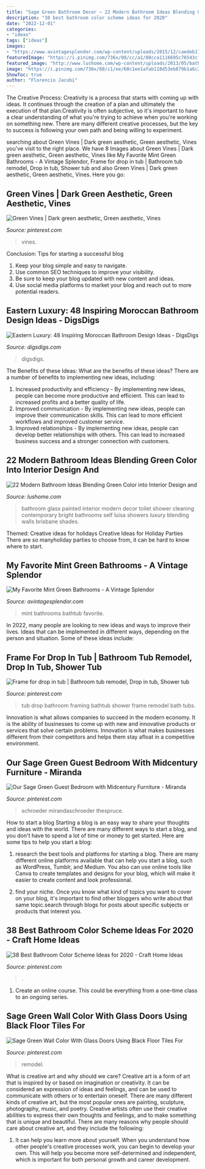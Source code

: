 ```yaml
---
title: "Sage Green Bathroom Decor ~ 22 Modern Bathroom Ideas Blending Green Color Into Interior Design And"
description: "38 best bathroom color scheme ideas for 2020"
date: "2022-12-01"
categories:
- "ideas"
tags: ["ideas"]
images:
- "https://www.avintagesplendor.com/wp-content/uploads/2015/12/caedeb17dfd9e05b654a84be3381f9f2.jpg"
featuredImage: "https://i.pinimg.com/736x/08/cc/a1/08cca1116695c76543cf8a726ecc8f19.jpg"
featured_image: "http://www.lushome.com/wp-content/uploads/2013/05/bathroom-design-decor-ideas-green-color-schemes-15.jpg"
image: "https://i.pinimg.com/736x/60/c1/ee/60c1ee1afab118d53eb879b1a6c2b712.jpg"
ShowToc: true
author: "Florencio Jacobi"
---
```



The Creative Process:
Creativity is a process that starts with coming up with ideas. It continues through the creation of a plan and ultimately the execution of that plan.Creativity is often subjective, so it's important to have a clear understanding of what you're trying to achieve when you're working on something new. There are many different creative processes, but the key to success is following your own path and being willing to experiment.

	

		
searching about Green Vines | Dark green aesthetic, Green aesthetic, Vines you've visit to the right place. We have 8 Images about Green Vines | Dark green aesthetic, Green aesthetic, Vines like My Favorite Mint Green Bathrooms - A Vintage Splendor, Frame for drop in tub | Bathroom tub remodel, Drop in tub, Shower tub and also Green Vines | Dark green aesthetic, Green aesthetic, Vines. Here you go:
		
    
## Green Vines | Dark Green Aesthetic, Green Aesthetic, Vines

<img loading=lazy src="https://i.pinimg.com/736x/88/20/12/882012ee1a179e5695751acbab2699de.jpg" onerror="this.onerror=null;this.src='https://tse1.mm.bing.net/th?id=OIP.NxBqK2kITcZyANw-VgYpkgHaNK&amp;pid=15.1';" alt="Green Vines | Dark green aesthetic, Green aesthetic, Vines">

_Source: pinterest.com_

>vines. 

	

Conclusion: Tips for starting a successful blog
1. Keep your blog simple and easy to navigate.
2. Use common SEO techniques to improve your visibility.
3. Be sure to keep your blog updated with new content and ideas.
4. Use social media platforms to market your blog and reach out to more potential readers.

    
## Eastern Luxury: 48 Inspiring Moroccan Bathroom Design Ideas - DigsDigs

<img loading=lazy src="https://www.digsdigs.com/photos/inspiring-moroccan-bathrooms-21.jpg" onerror="this.onerror=null;this.src='https://tse1.mm.bing.net/th?id=OIP.awAJEmLBMadRMVX_w-4hogAAAA&amp;pid=15.1';" alt="Eastern Luxury: 48 Inspiring Moroccan Bathroom Design Ideas - DigsDigs">

_Source: digsdigs.com_

>digsdigs. 

	

The Benefits of these Ideas: What are the benefits of these ideas?
There are a number of benefits to implementing new ideas, including: 
1. Increased productivity and efficiency - By implementing new ideas, people can become more productive and efficient. This can lead to increased profits and a better quality of life. 
2. Improved communication - By implementing new ideas, people can improve their communication skills. This can lead to more efficient workflows and improved customer service. 
3. Improved relationships - By implementing new ideas, people can develop better relationships with others. This can lead to increased business success and a stronger connection with customers.

    
## 22 Modern Bathroom Ideas Blending Green Color Into Interior Design And

<img loading=lazy src="http://www.lushome.com/wp-content/uploads/2013/05/bathroom-design-decor-ideas-green-color-schemes-15.jpg" onerror="this.onerror=null;this.src='https://tse1.mm.bing.net/th?id=OIP.oUjqn1G6rJjvA3Gscqk2EQAAAA&amp;pid=15.1';" alt="22 Modern Bathroom Ideas Blending Green Color into Interior Design and">

_Source: lushome.com_

>bathroom glass painted interior modern decor toilet shower cleaning contemporary bright bathrooms self luisa showers luxury blending walls brisbane shades. 

	

Themed: Creative ideas for holidays
Creative Ideas for Holiday Parties
There are so manyholiday parties to choose from, it can be hard to know where to start.

    
## My Favorite Mint Green Bathrooms - A Vintage Splendor

<img loading=lazy src="https://www.avintagesplendor.com/wp-content/uploads/2015/12/caedeb17dfd9e05b654a84be3381f9f2.jpg" onerror="this.onerror=null;this.src='https://tse2.mm.bing.net/th?id=OIP.UXYXs-m5b4gcXj_SzxPsfQHaLI&amp;pid=15.1';" alt="My Favorite Mint Green Bathrooms - A Vintage Splendor">

_Source: avintagesplendor.com_

>mint bathrooms bathtub favorite. 

	

In 2022, many people are looking to new ideas and ways to improve their lives. Ideas that can be implemented in different ways, depending on the person and situation. Some of these ideas include: 

    
## Frame For Drop In Tub | Bathroom Tub Remodel, Drop In Tub, Shower Tub

<img loading=lazy src="https://i.pinimg.com/736x/3d/72/6c/3d726ce8d8724beb6e40d372de4d5e5a--tubs.jpg" onerror="this.onerror=null;this.src='https://tse4.mm.bing.net/th?id=OIP.UruNQEvCUidjXmwxw_TqgwHaJ3&amp;pid=15.1';" alt="Frame for drop in tub | Bathroom tub remodel, Drop in tub, Shower tub">

_Source: pinterest.com_

>tub drop bathroom framing bathtub shower frame remodel bath tubs. 

	

Innovation is what allows companies to succeed in the modern economy. It is the ability of businesses to come up with new and innovative products or services that solve certain problems. Innovation is what makes businesses different from their competitors and helps them stay afloat in a competitive environment.

    
## Our Sage Green Guest Bedroom With Midcentury Furniture - Miranda

<img loading=lazy src="https://i.pinimg.com/736x/60/c1/ee/60c1ee1afab118d53eb879b1a6c2b712.jpg" onerror="this.onerror=null;this.src='https://tse2.mm.bing.net/th?id=OIP.ozr8XkOgswSpf5H4x-ue9AHaLI&amp;pid=15.1';" alt="Our Sage Green Guest Bedroom with Midcentury Furniture - Miranda">

_Source: pinterest.com_

>schroeder mirandaschroeder thespruce. 

	

How to start a blog
Starting a blog is an easy way to share your thoughts and ideas with the world. There are many different ways to start a blog, and you don't have to spend a lot of time or money to get started. Here are some tips to help you start a blog: 
1. research the best tools and platforms for starting a blog. There are many different online platforms available that can help you start a blog, such as WordPress, Tumblr, and Medium. You also can use online tools like Canva to create templates and designs for your blog, which will make it easier to create content and look professional. 

2. find your niche. Once you know what kind of topics you want to cover on your blog, it's important to find other bloggers who write about that same topic.search through blogs for posts about specific subjects or products that interest you.

    
## 38 Best Bathroom Color Scheme Ideas For 2020 - Craft Home Ideas

<img loading=lazy src="https://i.pinimg.com/736x/08/cc/a1/08cca1116695c76543cf8a726ecc8f19.jpg" onerror="this.onerror=null;this.src='https://tse3.mm.bing.net/th?id=OIP.hpgF4uN0Z6homULqRQKb5AHaMV&amp;pid=15.1';" alt="38 Best Bathroom Color Scheme Ideas for 2020 - Craft Home Ideas">

_Source: pinterest.com_

>. 

	

1. Create an online course. This could be everything from a one-time class to an ongoing series.

    
## Sage Green Wall Color With Glass Doors Using Black Floor Tiles For

<img loading=lazy src="https://i.pinimg.com/736x/0d/ad/7e/0dad7e02dc74e4d5a6c637d769473b0b.jpg" onerror="this.onerror=null;this.src='https://tse3.mm.bing.net/th?id=OIP.fc9a9XCORL6FAT1PgUEobQHaKW&amp;pid=15.1';" alt="Sage Green Wall Color With Glass Doors Using Black Floor Tiles For">

_Source: pinterest.com_

>remodel. 

	

What is creative art and why should we care?
Creative art is a form of art that is inspired by or based on imagination or creativity. It can be considered an expression of ideas and feelings, and can be used to communicate with others or to entertain oneself. There are many different kinds of creative art, but the most popular ones are painting, sculpture, photography, music, and poetry. Creative artists often use their creative abilities to express their own thoughts and feelings, and to make something that is unique and beautiful. There are many reasons why people should care about creative art, and they include the following: 
1) It can help you learn more about yourself. When you understand how other people's creative processes work, you can begin to develop your own. This will help you become more self-determined and independent, which is important for both personal growth and career development.

